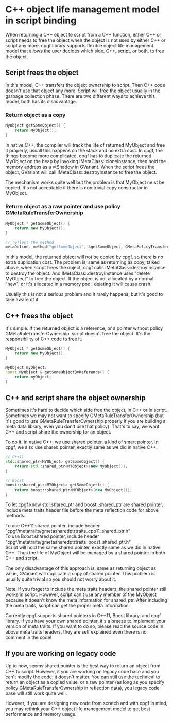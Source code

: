 # C++ object life management model in script binding

When returning a C++ object to script from a C++ function, either C++ or script needs to free the object when the object is not used by either C++ or script any more. cpgf library supports flexible object life management model that allows the user decides which side, C++, script, or both, to free the object.

## Script frees the object
In this model, C++ transfers the object ownership to script. Then C++ code doesn't use that object any more. Script will free the object usually in the garbage collection phase. There are two different ways to achieve this model, both has its disadvantage.

### Return object as a copy
```c++
MyObject getSomeObject() {
    return MyObject();
}
```
In native C++, the compiler will track the life of returned MyObject and free it properly, usuall this happens on the stack and no extra cost. In cpgf, the things become more complicated. cpgf has to duplicate the returned MyObject on the heap by invoking IMetaClass::cloneInstance, then hold the memory address as a vtShadow in GVariant. When the script frees the object, GVariant will call IMetaClass::destroyInstance to free the object.

The mechanism works quite well but the problem is that MyObject must be copied. It's not acceptable if there is non trivial copy constructor in MyObject.

### Return object as a raw pointer and use policy GMetaRuleTransferOwnership
```c++
MyObject * getSomeObject() {
    return new MyObject();
}

// reflect the method
metaDefine._method("getSomeObject", &getSomeObject, GMetaPolicyTransferResultOwnership());
```
In this model, the returned object will not be copied by cpgf, so there is no extra duplication cost. The problem is, same as returning as copy, talked above, when script frees the object, cpgf calls IMetaClass::destroyInstance to destroy the object. And IMetaClass::destroyInstance uses "delete MyObject" to free the object. If the object is not allocated by a normal "new", or it's allocated in a memory pool, deleting it will cause crash.

Usually this is not a serious problem and it rarely happens, but it's good to take aware of it.

## C++ frees the object
It's simple. If the returned object is a reference, or a pointer without policy GMetaRuleTransferOwnership, script doesn't free the object. It's the responsibility of C++ code to free it.
```c++
MyObject * getSomeObject() {
    return new MyObject();
}

MyObject myObject;
const MyObject & getSomeObjectByReference() {
    return myObject;
}
```

## C++ and script share the object ownership
Sometimes it's hard to decide which side free the object, in C++ or in script. Sometimes we may not want to specify GMetaRuleTransferOwnership (but it's good to use GMetaRuleTransferOwnership properly if you are building a meta data library, even you don't use that policy). That's to say, we want C++ and script share the ownership for an object.

To do it, in native C++, we use shared pointer, a kind of smart pointer. In cpgf, we also use shared pointer, exactly same as we did in native C++.
```c++
// C++11
std::shared_ptr<MYObject> getSomeObject() {
    return std::shared_ptr<MYObject>(new MyObject());
}

// Boost
boost::shared_ptr<MYObject> getSomeObject() {
    return boost::shared_ptr<MYObject>(new MyObject());
}
```
To let cpgf know std::shared_ptr and boost::shared_ptr are shared pointer, include meta traits header file before the meta reflection code for above methods.

To use C++11 shared pointer, include header "cpgf/metatraits/gmetasharedptrtraits_cpp11_shared_ptr.h"  
To use Boost shared pointer, include header "cpgf/metatraits/gmetasharedptrtraits_boost_shared_ptr.h"  
Script will hold the same shared pointer, exactly same as we did in native C++. Thus the life of MyObject will be managed by a shared pointer in both C++ and script.

The only disadvantage of this approach is, same as returning object as value, GVariant will duplicate a copy of shared pointer. This problem is usually quite trivial so you should not worry about it.

Note: if you forget to include the meta traits headers, the shared pointer still works in script. However, script can't use any member of the MyObject because it doesn't know the meta information for shared_ptr<MyObject>. After including the meta traits, script can get the proper meta information.

Currently cpgf supports shared pointers in C++11, Boost library, and cpgf library. If you have your own shared pointer, it's a breeze to implement your version of meta traits. If you want to do so, please read the source code in above meta traits headers, they are self explained even there is no comment in the code!

## If you are working on legacy code
Up to now, seems shared pointer is the best way to return an object from C++ to script. However, it you are working on legacy code base and you can't modify the code, it doesn't matter. You can still use the technical to return an object as a copied value, or a raw pointer (as long as you specify policy GMetaRuleTransferOwnership in reflection data), you legacy code base will still work quite well.

However, if you are designing new code from scratch and with cpgf in mind, you may rethink your C++ object life management model to get best performance and memory usage.
